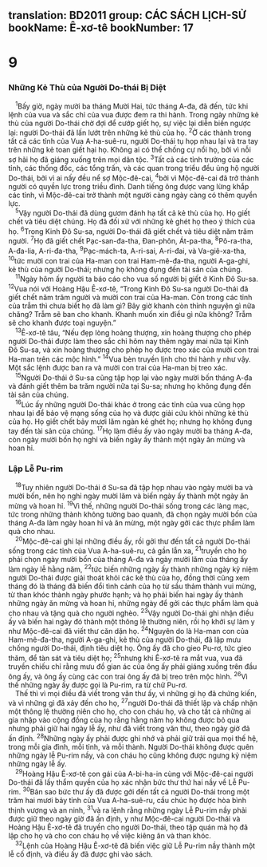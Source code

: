 translation: BD2011
group: CÁC SÁCH LỊCH-SỬ
bookName: Ê-xơ-tê 
bookNumber: 17
-------

<div class="title"><h1>9</h1><h3>Những Kẻ Thù của Người Do-thái Bị Diệt</h3></div>
<span class="verse et_9_1"> <sup>1</sup>Bấy giờ, ngày mười ba tháng Mười Hai, tức tháng A-đa, đã đến, tức khi lệnh của vua và sắc chỉ của vua được đem ra thi hành. Trong ngày những kẻ thù của người Do-thái chờ đợi để cướp giết họ, sự việc lại diễn biến ngược lại: người Do-thái đã lấn lướt trên những kẻ thù của họ. </span>
<span class="verse et_9_2"><sup>2</sup>Ở các thành trong tất cả các tỉnh của Vua A-ha-suê-ru, người Do-thái tụ họp nhau lại và tra tay trên những kẻ toan giết hại họ. Không ai có thể chống cự nổi họ, bởi vì nỗi sợ hãi họ đã giáng xuống trên mọi dân tộc. </span>
<span class="verse et_9_3"><sup>3</sup>Tất cả các tỉnh trưởng của các tỉnh, các thống đốc, các tổng trấn, và các quan trong triều đều ủng hộ người Do-thái, bởi vì ai nấy đều nể sợ Mộc-đê-cai, </span>
<span class="verse et_9_4"><sup>4</sup>bởi vì Mộc-đê-cai đã trở thành người có quyền lực trong triều đình. Danh tiếng ông được vang lừng khắp các tỉnh, vì Mộc-đê-cai trở thành một người càng ngày càng có thêm quyền lực. <br/></span>
<span class="verse et_9_5"> <sup>5</sup>Vậy người Do-thái đã dùng gươm đánh hạ tất cả kẻ thù của họ. Họ giết chết và tiêu diệt chúng. Họ đã đối xử với những kẻ ghét họ theo ý thích của họ. </span>
<span class="verse et_9_6"><sup>6</sup>Trong Kinh Ðô Su-sa, người Do-thái đã giết chết và tiêu diệt năm trăm người. </span>
<span class="verse et_9_7"><sup>7</sup>Họ đã giết chết Pạc-san-đa-tha, Ðan-phôn, Át-pa-tha, </span>
<span class="verse et_9_8"><sup>8</sup>Pô-ra-tha, A-đa-lia, A-ri-đa-tha, </span>
<span class="verse et_9_9"><sup>9</sup>Pạc-mách-ta, A-ri-sai, A-ri-đai, và Va-giê-xa-tha, </span>
<span class="verse et_9_10"><sup>10</sup>tức mười con trai của Ha-man con trai Ham-mê-đa-tha, người A-ga-ghi, kẻ thù của người Do-thái; nhưng họ không đụng đến tài sản của chúng.<br/></span>
<span class="verse et_9_11"> <sup>11</sup>Ngày hôm ấy người ta báo cáo cho vua số người bị giết ở Kinh Ðô Su-sa. </span>
<span class="verse et_9_12"><sup>12</sup>Vua nói với Hoàng Hậu Ê-xơ-tê, “Trong Kinh Ðô Su-sa người Do-thái đã giết chết năm trăm người và mười con trai của Ha-man. Còn trong các tỉnh của trẫm thì chưa biết họ đã làm gì? Bây giờ khanh còn thỉnh nguyện gì nữa chăng? Trẫm sẽ ban cho khanh. Khanh muốn xin điều gì nữa không? Trẫm sẽ cho khanh được toại nguyện.”<br/></span>
<span class="verse et_9_13"> <sup>13</sup>Ê-xơ-tê tâu, “Nếu đẹp lòng hoàng thượng, xin hoàng thượng cho phép người Do-thái được làm theo sắc chỉ hôm nay thêm ngày mai nữa tại Kinh Ðô Su-sa, và xin hoàng thượng cho phép họ được treo xác của mười con trai Ha-man trên các mộc hình.” </span>
<span class="verse et_9_14"><sup>14</sup>Vua bèn truyền lịnh cho thi hành y như vậy. Một sắc lệnh được ban ra và mười con trai của Ha-man bị treo xác.<br/></span>
<span class="verse et_9_15"> <sup>15</sup>Người Do-thái ở Su-sa cũng tập họp lại vào ngày mười bốn tháng A-đa và đánh giết thêm ba trăm người nữa tại Su-sa; nhưng họ không đụng đến tài sản của chúng.<br/></span>
<span class="verse et_9_16"> <sup>16</sup>Lúc ấy những người Do-thái khác ở trong các tỉnh của vua cũng họp nhau lại để bảo vệ mạng sống của họ và được giải cứu khỏi những kẻ thù của họ. Họ giết chết bảy mươi lăm ngàn kẻ ghét họ; nhưng họ không đụng tay đến tài sản của chúng. </span>
<span class="verse et_9_17"><sup>17</sup>Họ làm điều ấy vào ngày mười ba tháng A-đa, còn ngày mười bốn họ nghỉ và biến ngày ấy thành một ngày ăn mừng và hoan hỉ.<br/></span>
<div class="title"><h3>Lập Lễ Pu-rim</h3></div>
<span class="verse et_9_18"> <sup>18</sup>Tuy nhiên người Do-thái ở Su-sa đã tập họp nhau vào ngày mười ba và mười bốn, nên họ nghỉ ngày mười lăm và biến ngày ấy thành một ngày ăn mừng và hoan hỉ. </span>
<span class="verse et_9_19"><sup>19</sup>Vì thế, những người Do-thái sống trong các làng mạc, tức trong những thành không tường bao quanh, đã chọn ngày mười bốn của tháng A-đa làm ngày hoan hỉ và ăn mừng, một ngày gởi các thực phẩm làm quà cho nhau.<br/></span>
<span class="verse et_9_20"> <sup>20</sup>Mộc-đê-cai ghi lại những điều ấy, rồi gởi thư đến tất cả người Do-thái sống trong các tỉnh của Vua A-ha-suê-ru, cả gần lẫn xa, </span>
<span class="verse et_9_21"><sup>21</sup>truyền cho họ phải chọn ngày mười bốn của tháng A-đa và ngày mười lăm của tháng ấy làm ngày lễ hằng năm, </span>
<span class="verse et_9_22"><sup>22</sup>tức biến những ngày ấy thành những ngày kỷ niệm người Do-thái được giải thoát khỏi các kẻ thù của họ, đồng thời cũng xem tháng đó là tháng đã biến đổi tình cảnh của họ từ sầu thảm thành vui mừng, từ than khóc thành ngày phước hạnh; và họ phải biến hai ngày ấy thành những ngày ăn mừng và hoan hỉ, những ngày để gởi các thực phẩm làm quà cho nhau và tặng quà cho người nghèo. </span>
<span class="verse et_9_23"><sup>23</sup>Vậy người Do-thái ghi nhận điều ấy và biến hai ngày đó thành một thông lệ thường niên, rồi họ khởi sự làm y như Mộc-đê-cai đã viết thư căn dặn họ. </span>
<span class="verse et_9_24"><sup>24</sup>Nguyên do là Ha-man con của Ham-mê-đa-tha, người A-ga-ghi, kẻ thù của người Do-thái, đã lập mưu chống người Do-thái, định tiêu diệt họ. Ông ấy đã cho gieo Pu-rơ, tức gieo thăm, để tàn sát và tiêu diệt họ; </span>
<span class="verse et_9_25"><sup>25</sup>nhưng khi Ê-xơ-tê ra mắt vua, vua đã truyền chiếu chỉ rằng mưu đồ gian ác của ông ấy phải giáng xuống trên đầu ông ấy, và ông ấy cùng các con trai ông ấy đã bị treo trên mộc hình. </span>
<span class="verse et_9_26"><sup>26</sup>Vì thế những ngày ấy được gọi là Pu-rim, ra từ chữ Pu-rơ.<br/> Thế thì vì mọi điều đã viết trong văn thư ấy, vì những gì họ đã chứng kiến, và vì những gì đã xảy đến cho họ, </span>
<span class="verse et_9_27"><sup>27</sup>người Do-thái đã thiết lập và chấp nhận một thông lệ thường niên cho họ, cho con cháu họ, và cho tất cả những ai gia nhập vào cộng đồng của họ rằng hằng năm họ không được bỏ qua nhưng phải giữ hai ngày lễ ấy, như đã viết trong văn thư, theo ngày giờ đã ấn định. </span>
<span class="verse et_9_28"><sup>28</sup>Những ngày ấy phải được ghi nhớ và phải giữ trải qua mọi thế hệ, trong mỗi gia đình, mỗi tỉnh, và mỗi thành. Người Do-thái không được quên những ngày lễ Pu-rim nầy, và con cháu họ cũng không được ngưng kỷ niệm những ngày lễ ấy.<br/></span>
<span class="verse et_9_29"> <sup>29</sup>Hoàng Hậu Ê-xơ-tê con gái của A-bi-ha-in cùng với Mộc-đê-cai người Do-thái đã lấy thẩm quyền của họ xác nhận bức thư thứ hai nầy về Lễ Pu-rim. </span>
<span class="verse et_9_30"><sup>30</sup>Bản sao bức thư ấy đã được gởi đến tất cả người Do-thái trong một trăm hai mươi bảy tỉnh của Vua A-ha-suê-ru, cầu chúc họ được hòa bình thịnh vượng và an ninh, </span>
<span class="verse et_9_31"><sup>31</sup>và ra lệnh rằng những ngày Lễ Pu-rim nầy phải được giữ theo ngày giờ đã ấn định, y như Mộc-đê-cai người Do-thái và Hoàng Hậu Ê-xơ-tê đã truyền cho người Do-thái, theo tập quán mà họ đã lập cho họ và cho con cháu họ về việc kiêng ăn và than khóc.<br/></span>
<span class="verse et_9_32"> <sup>32</sup>Lệnh của Hoàng Hậu Ê-xơ-tê đã biến việc giữ Lễ Pu-rim nầy thành một lễ cố định, và điều ấy đã được ghi vào sách.<br/></span>
